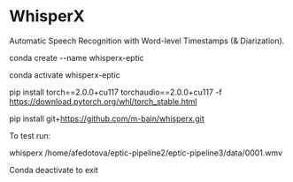 # WhisperX

Automatic Speech Recognition with Word-level Timestamps (& Diarization).

conda create --name whisperx-eptic

conda activate whisperx-eptic

pip install torch==2.0.0+cu117 torchaudio==2.0.0+cu117 -f https://download.pytorch.org/whl/torch_stable.html

pip install git+https://github.com/m-bain/whisperx.git

To test run:

whisperx /home/afedotova/eptic-pipeline2/eptic-pipeline3/data/0001.wmv

Conda deactivate to exit